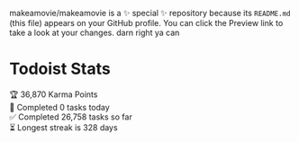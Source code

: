 makeamovie/makeamovie is a ✨ special ✨ repository because its `README.md` (this file) appears on your GitHub profile.
You can click the Preview link to take a look at your changes. darn right ya can

# Todoist Stats

<!-- TODO-IST:START -->
🏆  36,870 Karma Points           
🌸  Completed 0 tasks today           
✅  Completed 26,758 tasks so far           
⏳  Longest streak is 328 days
<!-- TODO-IST:END -->